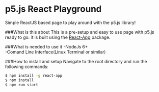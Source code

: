 # p5.js React Playground
 Simple ReactJS based page to play around with the p5.js library!



###What is this about
  This is a pre-setup and easy to use page with p5.js ready to go. It is built using the <a href="https://github.com/kriasoft/react-app">React-App<a> package.



###What is needed to use it
  -NodeJs 6+<br>
  -Comand Line Interface(Linux Terminal or similar)<br>



###How to install and setup
  Navigate to the root directory and run the following commands:
  ```sh
  $ npm install -g react-app
  $ npm install
  $ npm run start
  ```
